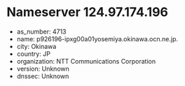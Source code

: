 # Nameserver 124.97.174.196

* as_number: 4713
* name: p926196-ipxg00a01yosemiya.okinawa.ocn.ne.jp.
* city: Okinawa
* country: JP
* organization: NTT Communications Corporation
* version: Unknown
* dnssec: Unknown
